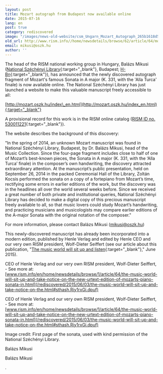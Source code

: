 ```yaml
---
layout: post
title: Mozart autograph from Budapest now available online
date: 2015-07-16
lang: en
post: true
category: rediscovered
image: "/images/news-old-website/csm_Ungarn_Mozart_Autograph_265b1618d5.png"
old_url: http://www.rism.info//home/newsdetails/browse/62/article/64/mozart-autograph-from-budapest-now-available-online.html
email: mikusi@oszk.hu
author: ''
---
```


The head of the RISM national working group in Hungary, Balázs Mikusi ([National Széchényi Library](http://regi.oszk.hu/index_en.htm){:target="_blank"}, Budapest; [H-Bn](https://opac.rism.info/search?View=rism&siglum=H-Bn){:target="_blank"}), has announced that the newly discovered autograph fragment of Mozart's famous Sonata in A major (K. 331, with the 'Alla Turca' finale) is now available online. The National Széchényi Library has just launched a website to make this valuable manuscript freely accessible to all:

[http://mozart.oszk.hu/index\_en.html](http://mozart.oszk.hu/index_en.html){:target="_blank"}

A provisional record for this work is in the RISM online catalog ([RISM ID no. 530011221](https://opac.rism.info/search?id=530011221){:target="_blank"}).

The website describes the background of this discovery:

"In the spring of 2014, an unknown Mozart manuscript was found in National Széchényi Library, Budapest, by Dr. Balázs Mikusi, head of the Music Collection. Since the four-page fragment includes close to half of one of Mozart’s best-known pieces, the Sonata in A major (K. 331, with the ‘Alla Turca’ finale) in the composer’s own handwriting, the discovery attracted extraordinary attention. At the manuscript’s public presentation, held on September 26, 2014 in the packed Ceremonial Hall of the Library, Zoltán Kocsis performed the sonata on a copy of a fortepiano from Mozart’s time, rectifying some errors in earlier editions of the work, but the discovery was in the headlines all over the world several weeks before. Since we received a great number of both private and institutional queries, National Széchényi Library has decided to make a digital copy of this precious manuscript freely available to all, so that music lovers could study Mozart’s handwriting, and practicing musicians and musicologists may compare earlier editions of the A-major Sonata with the original notation of the composer."

For more information, please contact Balázs Mikusi ([mikusi@oszk.hu](mailto:mikusi@oszk.hu))

This newly-discovered manuscript has already been incorporated into a modern edition, published by Henle Verlag and edited by Henle CEO and our very own RISM president, Wolf-Dieter Seiffert (see our article about this publication, "[The music world will sit up and listen](/rediscovered/2015/06/03/the-music-world-will-sit-up-and-take-notice-on-the.html){:target="_blank"}," June 2015).

CEO of Henle Verlag and our very own RISM president, Wolf-Dieter Seiffert, - See more at: [www.rism.info/en/home/newsdetails/browse/1/article/64/the-music-world-will-sit-up-and-take-notice-on-the-new-urtext-edition-of-mozarts-piano-sonata-in.html](/rediscovered/2015/06/03/the-music-world-will-sit-up-and-take-notice-on-the.html#sthash.Riy1rxGi.dpuf)

CEO of Henle Verlag and our very own RISM president, Wolf-Dieter Seiffert, - See more at: [www.rism.info/en/home/newsdetails/browse/1/article/64/the-music-world-will-sit-up-and-take-notice-on-the-new-urtext-edition-of-mozarts-piano-sonata-in.html](/rediscovered/2015/06/03/the-music-world-will-sit-up-and-take-notice-on-the.html#sthash.Riy1rxGi.dpuf)

Image credit: First page of the sonata, used with kind permission of the National Széchényi Library.

Balázs Mikusi

Balázs Mikusi

.


